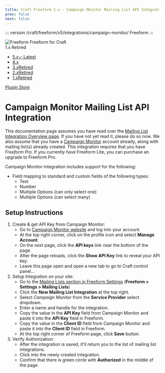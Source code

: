 ```yaml
---
title: Craft Freeform 1.x - Campaign Monitor Mailing List API Integration
prev: false
next: false
---
```


::: version /craft/freeform/v5/integrations/campaign-monitor/
Freeform
:::

<div id="pr-heading">
    <img src="https://docs.solspace.com/extras/icons/products/freeform-icon.png" alt="Freeform" class="pr-image">
    <span class="pr-name">Freeform</span>
    <span class="pr-category">for Craft</span>
    <div class="pr-v-wrapper">
        <div class="pr-v">
            <span class="pr-v-v">1.x</span>
            <span class="pr-v-type pr-retired">Retired</span>
            <span class="pr-v-arrow arrow down"></span>
        </div>
        <ul class="pr-v-list">
            <li><a href="/craft/freeform/v5/">5.x<span class="pr-v-type pr-latest">✓ Latest</span></a></li>
            <li><a href="/craft/freeform/v4/">4.x</a></li>
            <li><a href="/craft/freeform/v3/">3.x<span class="pr-v-type pr-retired">Retired</span></a></li>
            <li><a href="/craft/freeform/v2/">2.x<span class="pr-v-type pr-retired">Retired</span></a></li>
            <li><a href="/craft/freeform/v1/">1.x<span class="pr-v-type pr-retired">Retired</span></a></li>
        </ul>
    </div>
    <div class="pr-buy">
        <a href="https://plugins.craftcms.com/freeform" class="button button-blue"><span class="external-url">Plugin Store</span></a>
    </div>
</div>

<span class="page-section"></span>

# Campaign Monitor Mailing List API Integration

This documentation page assumes you have read over the [Mailing List Integration Overview page](README.md). If you have not yet read it, please do so now. We also assume that you have a [Campaign Monitor](http://campaignmonitor.com) account already, along with mailing list(s) already created. This integration requires that you have *Freeform Pro*. If you currently have Freeform Lite, you can purchase an upgrade to Freeform Pro.

Campaign Monitor integration includes support for the following:

* Field mapping to standard and custom fields of the following types:
	* Text
	* Number
	* Multiple Options (can only select one)
	* Multiple Options (can select many)

## Setup Instructions

1. Create & get API Key from Campaign Monitor:
	* Go to [Campaign Monitor website](http://campaignmonitor.com) and log into your account.
	* At the top right corner, click on the profile icon and select **Manage Account**.
	* On the next page, click the **API keys** link near the bottom of the page.
	* After the page reloads, click the **Show API Key** link to reveal your API key.
	* Leave this page open and open a new tab to go to Craft control panel...
2. Setup Integration on your site:
	* Go to the [Mailing Lists section in Freeform Settings](../../setup/settings.md#mailing-lists) (**Freeform > Settings > Mailing Lists**)
	* Click the **New Mailing List Integration** at the top right.
	* Select *Campaign Monitor* from the **Service Provider** select dropdown.
	* Enter a name and handle for the integration.
	* Copy the value in the **API Key** field from Campaign Monitor and paste it into the **API Key** field in Freeform.
	* Copy the value in the **Client ID** field from Campaign Monitor and paste it into the **Client ID** field in Freeform.
	* At the top right corner of Freeform page, click **Save** button.
3. Verify Authorization:
	* After the integration is saved, it'll return you to the list of mailing list integrations.
	* Click into the newly created integration.
	* Confirm that there is green circle with **Authorized** in the middle of the page.
